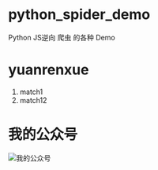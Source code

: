 # python_spider_demo

Python JS逆向 爬虫 的各种 Demo

# yuanrenxue

1. match1
2. match12

# 我的公众号

![我的公众号](wechat.png "我的公众号")
